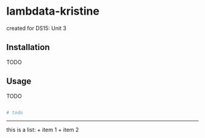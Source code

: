 # lambdata-kristine
created for DS15: Unit 3

## Installation

TODO

## Usage

TODO

``` py

# todo

```

<hr>

this is a list:
    + item 1
    + item 2